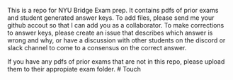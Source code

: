 This is a repo for NYU Bridge Exam prep. It contains pdfs of prior exams and student generated answer keys. To add files, please send me your github accout so that I can add you as a collaborator.
To make corrections to answer keys, please create an issue that describes which answer is wrong and why, or have a discussion with other students on the discord or slack channel to come to a consensus on the correct answer.

If you have any pdfs of prior exams that are not in this repo, please upload them to their appropiate exam folder.
#   T o u c h  
 